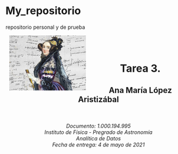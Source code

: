 # My_repositorio
repositorio personal y de prueba 
<p><img height="150px" src="https://github.com/JuanitaAgudelo/My_repositorio/blob/main/60a549515b6df__800x578.jpg" align="left" hspace="10px" vspace="0px"></p>

<br>
<br>

<center> <h1> <b> Tarea 3.</b> </h1>
<h2> Ana María López Aristizábal </h2> </center>
<br>
<br>
<center> <i>Documento: 1.000.194.995
<br> Instituto de Física - Pregrado de Astronomía
<br> Analítica de Datos
<br> Fecha de entrega: 4 de mayo de 2021
</i> </center>
